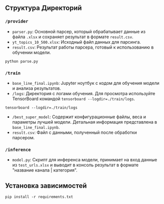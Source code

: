 ## Структура Директорий

### `/provider`

- `parser.py`: Основной парсер, который обрабатывает данные из файла `.xlsx` и сохраняет результат в формате `result.csv`.
- `yt_topics_10_500.xlsx`: Исходный файл данных для парсинга.
- `result.csv`: Результат работы парсера, готовый к использованию в обучении модели.

```
python parse.py
```

### `/train`

- `base_line_final.ipynb`: Jupyter ноутбук с кодом для обучения модели и анализа результатов.
- `/logs`: Директория с логами обучения. Для просмотра используйте TensorBoard командой `tensorboard --logdir=./train/logs`.
```
tensorboard --logdir=./train/logs
```
- `/best_super_model`: Содержит конфигурационные файлы, веса и параметры лучшей модели. Детальная информация представлена в `base_line_final.ipynb`.
- `result.csv`: Файл с данными, полученный после обработки парсером.

### `/inference`

- `model.py`: Скрипт для инференса модели, принимает на вход данные из `test_urls.xlsx` и выводит в консоль результат в формате "название канала | категория".

## Установка зависимостей
```
pip install -r requirements.txt
```

